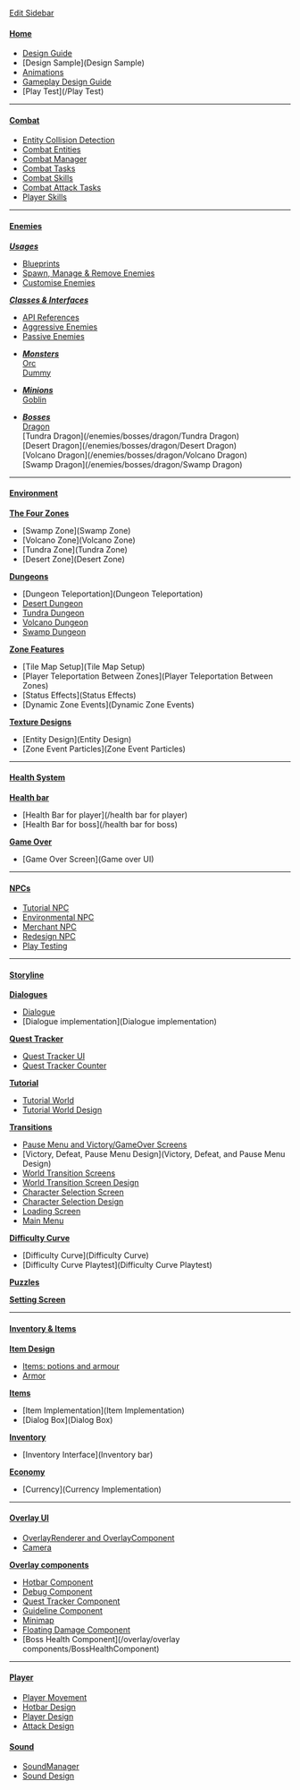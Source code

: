 [Edit Sidebar](_sidebar)

#### [Home](/home)
- [Design Guide](/design-guide)
- [Design Sample](Design Sample)
- [Animations](/animations)
- [Gameplay Design Guide](/gameplay-design-guide)
- [Play Test](/Play Test)

---

#### [Combat](/combat)
- [Entity Collision Detection](/combat/entity-collision-detection)
- [Combat Entities](/combat/combat-entities)
- [Combat Manager](/combat/combat-manager)
- [Combat Tasks](/combat/combat-tasks)
- [Combat Skills](/combat/combat-skills)
- [Combat Attack Tasks](/combat/combat-attack-tasks)
- [Player Skills](/combat/player-skills)

---
#### [Enemies](/enemies)

[***Usages***](/enemies)
- [Blueprints](/enemies/blueprints)
- [Spawn, Manage & Remove Enemies](/enemies/enemy-manager)
- [Customise Enemies](/enemies/adjust-difficulties)

[***Classes & Interfaces***](/enemies)

* [API References](/enemies/api-references)
* [Aggressive Enemies](/enemies/aggressive-enemies)
* [Passive Enemies](/enemies/passive-enemies)

- [***Monsters***](/enemies)\
  [Orc](/enemies/monsters/orc)\
  [Dummy](/enemies/monsters/dummy)

- [***Minions***](/enemies)\
  [Goblin](/enemies/minions/goblin)

- [***Bosses***](/enemies)\
  [Dragon](/enemies/bosses/dragon)\
  [Tundra Dragon](/enemies/bosses/dragon/Tundra Dragon)\
  [Desert Dragon](/enemies/bosses/dragon/Desert Dragon)\
  [Volcano Dragon](/enemies/bosses/dragon/Volcano Dragon)\
  [Swamp Dragon](/enemies/bosses/dragon/Swamp Dragon)

  

---

#### [Environment](/environment)

[**The Four Zones**]()
- [Swamp Zone](Swamp Zone)
- [Volcano Zone](Volcano Zone)
- [Tundra Zone](Tundra Zone)
- [Desert Zone](Desert Zone)

[**Dungeons**]()
- [Dungeon Teleportation](Dungeon Teleportation)
- [Desert Dungeon](https://gitlab.com/uqdeco2800/2020-studio-2/2020-studio2-henry/-/wikis/Desert-Dungeon)
- [Tundra Dungeon](Tundra-Dungeon)
- [Volcano Dungeon](Volcano-Dungeon)
- [Swamp Dungeon](Swamp-Dungeon)

[**Zone Features**]()
- [Tile Map Setup](Tile Map Setup)
- [Player Teleportation Between Zones](Player Teleportation Between Zones)
- [Status Effects](Status Effects)
- [Dynamic Zone Events](Dynamic Zone Events)

[**Texture Designs**]()
- [Entity Design](Entity Design)
- [Zone Event Particles](Zone Event Particles)

---

#### [Health System](/health-system)
[**Health bar**]()
- [Health Bar for player](/health bar for player)
- [Health Bar for boss](/health bar for boss)

[**Game Over**]()
- [Game Over Screen](Game over UI)

---

#### [NPCs](NPCs)
- [Tutorial NPC](/tutorial-npc)
- [Environmental NPC](/environmental-npc)
- [Merchant NPC](/merchant-npc)
- [Redesign NPC](/redesign-npc)
- [Play Testing](/play-testing)
---

#### [Storyline](/Storyline)

[**Dialogues**](/Storyline)
- [Dialogue](Dialogue)
- [Dialogue implementation](Dialogue implementation)

[**Quest Tracker**](/Storyline)
- [Quest Tracker UI](/quest-tracker-ui)
- [Quest Tracker Counter](/quest-tracker-counter)

[**Tutorial**](/Storyline)
- [Tutorial World](/tutorial-world)
- [Tutorial World Design](tutorial-world-design)

[**Transitions**](/Storyline)
- [Pause Menu and Victory/GameOver Screens](/Pause-Menu-and-Victory-GameOver-Screens)
- [Victory, Defeat, Pause Menu Design](Victory, Defeat, and Pause Menu Design)
- [World Transition Screens](World-Transition-Screens)
- [World Transition Screen Design](World-Transition-Screen-Designs)
- [Character Selection Screen](Character-Selection-Screen)
- [Character Selection Design](Character-Selection-Design)
- [Loading Screen](/Storyline/transitions/loading-screen)
- [Main Menu](/storyline/transitions/main-menu)

[**Difficulty Curve**](/Storyline)
- [Difficulty Curve](Difficulty Curve)
- [Difficulty Curve Playtest](Difficulty Curve Playtest)

[**Puzzles**](/puzzles)

[**Setting Screen**](/settingscreen)

---

#### [Inventory & Items](/Inventory-&-Items)

[**Item Design**](/Items)
- [Items: potions and armour](Items)
- [Armor](Armor-Design)

[**Items**](/Items)
- [Item Implementation](Item Implementation)
- [Dialog Box](Dialog Box)

[**Inventory**](/Inventory)
- [Inventory Interface](Inventory bar)

[**Economy**](/Currency)
- [Currency](Currency Implementation)

---

#### [Overlay UI](/OverlayRenderer-and-OverlayComponent)
- [OverlayRenderer and OverlayComponent](/OverlayRenderer-and-OverlayComponent)
- [Camera](/camera)

[**Overlay components**](/OverlayRenderer-and-OverlayComponent)
- [Hotbar Component](/overlayui/hotbar-component)
- [Debug Component](/OverlayRenderer-and-OverlayComponent)
- [Quest Tracker Component](/quest-tracker-ui)
- [Guideline Component](/tutorial-world)
- [Minimap](/minimap)
- [Floating Damage Component](/floating-damage-component)
- [Boss Health Component](/overlay/overlay components/BossHealthComponent)

---

#### [Player](/combat)
- [Player Movement](/combat/Player-Movement)
- [Hotbar Design](/combat/Hotbar-design)
- [Player Design](/combat/Player-design)
- [Attack Design](/combat/attack-design)

#### [Sound](/sound)
- [SoundManager](/sound/SoundManager)
- [Sound Design](/sound/Sound-Design)